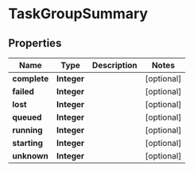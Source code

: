 

# TaskGroupSummary


## Properties

Name | Type | Description | Notes
------------ | ------------- | ------------- | -------------
**complete** | **Integer** |  |  [optional]
**failed** | **Integer** |  |  [optional]
**lost** | **Integer** |  |  [optional]
**queued** | **Integer** |  |  [optional]
**running** | **Integer** |  |  [optional]
**starting** | **Integer** |  |  [optional]
**unknown** | **Integer** |  |  [optional]



